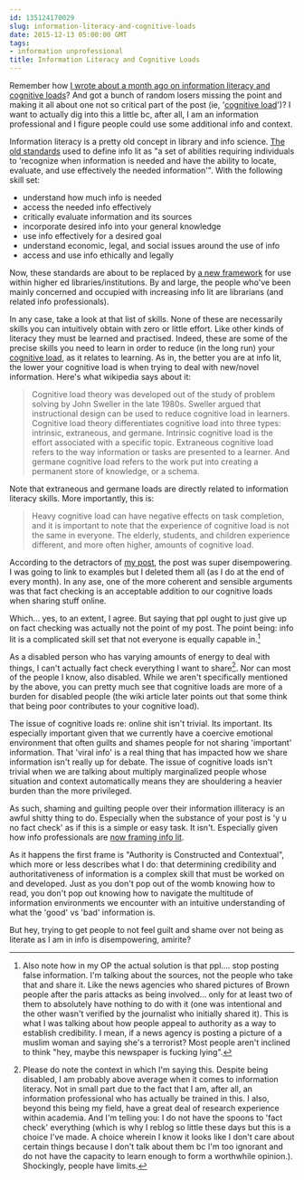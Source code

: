 ```yaml
---
id: 135124170029
slug: information-literacy-and-cognitive-loads
date: 2015-12-13 05:00:00 GMT
tags:
- information unprofessional
title: Information Literacy and Cognitive Loads
---
```

Remember how [I wrote about a month ago on information literacy and cognitive loads][info]? And got a bunch of random losers missing the point and making it all about one not so critical part of the post (ie, '[cognitive load][load]')? I want to actually dig into this a little bc, after all, I am an information professional and I figure people could use some additional info and context.

Information literacy is a pretty old concept in library and info science. [The old standards][lit] used to define info lit as "a set of abilities requiring individuals to 'recognize when information is needed and have the ability to locate, evaluate, and use effectively the needed information'". With the following skill set:

- understand how much info is needed
- access the needed info effectively
- critically evaluate information and its sources
- incorporate desired info into your general knowledge
- use info effectively for a desired goal
- understand economic, legal, and social issues around the use of info
- access and use info ethically and legally

Now, these standards are about to be replaced by [a new framework][frame] for use within higher ed libraries/institutions. By and large, the people who've been mainly concerned and occupied with increasing info lit are librarians (and related info professionals).

In any case, take a look at that list of skills. None of these are necessarily skills you can intuitively obtain with zero or little effort. Like other kinds of literacy they must be learned and practised. Indeed, these are some of the precise skills you need to learn in order to reduce (in the long run) your [cognitive load][load], as it relates to learning. As in, the better you are at info lit, the lower your cognitive load is when trying to deal with new/novel information. Here's what wikipedia says about it:

> Cognitive load theory was developed out of the study of problem solving by John Sweller in the late 1980s. Sweller argued that instructional design can be used to reduce cognitive load in learners. Cognitive load theory differentiates cognitive load into three types: intrinsic, extraneous, and germane. Intrinsic cognitive load is the effort associated with a specific topic. Extraneous cognitive load refers to the way information or tasks are presented to a learner. And germane cognitive load refers to the work put into creating a permanent store of knowledge, or a schema.

Note that extraneous and germane loads are directly related to information literacy skills. More importantly, this is:

> Heavy cognitive load can have negative effects on task completion, and it is important to note that the experience of cognitive load is not the same in everyone. The elderly, students, and children experience different, and more often higher, amounts of cognitive load.

According to the detractors of [my post][info], the post was super disempowering. I was going to link to examples but I deleted them all (as I do at the end of every month). In any ase, one of the more coherent and sensible arguments was that fact checking is an acceptable addition to our cognitive loads when sharing stuff online. 

Which... yes, to an extent, I agree. But saying that ppl ought to just give up on fact checking was actually not the point of my post. The point being: info lit is a complicated skill set that not everyone is equally capable in.[^1]

As a disabled person who has varying amounts of energy to deal with things, I can't actually fact check everything I want to share[^2]. Nor can most of the people I know, also disabled. While we aren't specifically mentioned by the above, you can pretty much see that cognitive loads are more of a burden for disabled people (the wiki article later points out that some think that being poor contributes to your cognitive load).

The issue of cognitive loads re: online shit isn't trivial. Its important. Its especially important given that we currently have a coercive emotional environment that often guilts and shames people for not sharing 'important' information. That 'viral info' is a real thing that has impacted how we share information isn't really up for debate. The issue of cognitive loads isn't trivial when we are talking about multiply marginalized people whose situation and context automatically means they are shouldering a heavier burden than the more privileged. 

As such, shaming and guilting people over their information illiteracy is an awful shitty thing to do. Especially when the substance of your post is 'y u no fact check' as if this is a simple or easy task. It isn't. Especially given how info professionals are [now framing info lit][frame]. 

As it happens the first frame is "Authority is Constructed and Contextual", which more or less describes what I do: that determining credibility and authoritativeness of information is a complex skill that must be worked on and developed. Just as you don't pop out of the womb knowing how to read, you don't pop out knowing how to navigate the multitude of information environments we encounter with an intuitive understanding of what the 'good' vs 'bad' information is.

But hey, trying to get people to not feel guilt and shame over not being as literate as I am in info is disempowering, amirite? 

[^1]: Also note how in my OP the actual solution is that ppl.... stop posting false information. I'm talking about the sources, not the people who take that and share it. Like the news agencies who shared pictures of Brown people after the paris attacks as being involved... only for at least two of them to absolutely have nothing to do with it (one was intentional and the other wasn't verified by the journalist who initially shared it). This is what I was talking about how people appeal to authority as a way to establish credibility. I mean, if a news agency is posting a picture of a muslim woman and saying she's a terrorist? Most people aren't inclined to think "hey, maybe this newspaper is fucking lying". 

[^2]: Please do note the context in which I'm saying this. Despite being disabled, I am probably above average when it comes to information literacy. Not in small part due to the fact that I am, after all, an information professional who has actually be trained in this. I also, beyond this being my field, have a great deal of research experience within academia. And I'm telling you: I do not have the spoons to 'fact check' everything (which is why I reblog so little these days but this is a choice I've made. A choice wherein I know it looks like I don't care about certain things because I don't talk about them bc I'm too ignorant and do not have the capacity to learn enough to form a worthwhile opinion.). Shockingly, people have limits. 

[info]: http://syx.pw/1Z6vnqb
[frame]: http://syx.pw/1RiKNX0
[lit]: http://syx.pw/1NXzuwD
[load]: https://en.wikipedia.org/wiki/Cognitive_load